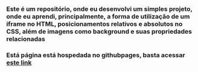 ### Este é um repositório, onde eu desenvolvi um simples projeto, onde eu aprendi, principalmente, a forma de utilização de um iframe no HTML, posicionamentos relativos e absolutos no CSS, além de imagens como background e suas propriedades relacionadas
### Está página está hospedada no githubpages, basta acessar [este link](https://lucas-limabr.github.io/projeto-redes-sociais/)
